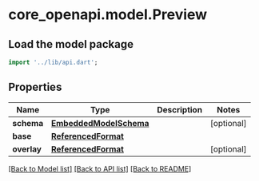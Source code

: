 # core_openapi.model.Preview

## Load the model package
```dart
import '../lib/api.dart';
```

## Properties
Name | Type | Description | Notes
------------ | ------------- | ------------- | -------------
**schema** | [**EmbeddedModelSchema**](EmbeddedModelSchema.md) |  | [optional] 
**base** | [**ReferencedFormat**](ReferencedFormat.md) |  | 
**overlay** | [**ReferencedFormat**](ReferencedFormat.md) |  | [optional] 

[[Back to Model list]](../README.md#documentation-for-models) [[Back to API list]](../README.md#documentation-for-api-endpoints) [[Back to README]](../README.md)


